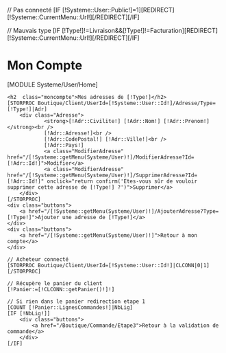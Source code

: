 // Pas connecté
[IF [!Systeme::User::Public!]=1][REDIRECT][!Systeme::CurrentMenu::Url!][/REDIRECT][/IF]

// Mauvais type
[IF [!Type!]!=Livraison&&[!Type!]!=Facturation][REDIRECT][!Systeme::CurrentMenu::Url!][/REDIRECT][/IF]

<div class="user">
	<h1 class="moncompte">Mon Compte</h1>
	[MODULE Systeme/User/Home]

	<h2  class="moncompte">Mes adresses de [!Type!]</h2>
	[STORPROC Boutique/Client/UserId=[!Systeme::User::Id!]/Adresse/Type=[!Type!]|Adr]
		<div class="Adresse">
				<strong>[!Adr::Civilite!] [!Adr::Nom!] [!Adr::Prenom!]</strong><br />
				[!Adr::Adresse!]<br />
				[!Adr::CodePostal!] [!Adr::Ville!]<br />
				[!Adr::Pays!]
				<a class="ModifierAdresse" href="/[!Systeme::getMenu(Systeme/User)!]/ModifierAdresse?Id=[!Adr::Id!]">Modifier</a>
				<a class="ModifierAdresse" href="/[!Systeme::getMenu(Systeme/User)!]/SupprimerAdresse?Id=[!Adr::Id!]" onclick="return confirm('Etes-vous sûr de vouloir supprimer cette adresse de [!Type!] ?')">Supprimer</a>
		</div>
	[/STORPROC]
	<div class="buttons">
		<a href="/[!Systeme::getMenu(Systeme/User)!]/AjouterAdresse?Type=[!Type!]">Ajouter une adresse de [!Type!]</a>
	</div>
	<div class="buttons">
		<a href="/[!Systeme::getMenu(Systeme/User)!]">Retour à mon compte</a>
	</div>

	// Acheteur connecté
	[STORPROC Boutique/Client/UserId=[!Systeme::User::Id!]|CLCONN|0|1][/STORPROC] 

	// Récupère le panier du client
	[!Panier:=[!CLCONN::getPanier()!]!]

	// Si rien dans le panier redirection etape 1
	[COUNT [!Panier::LignesCommandes!]|NbLig]
	[IF [!NbLig!]]
		<div class="buttons">
			<a href="/Boutique/Commande/Etape3">Retour à la validation de commande</a>
		</div>
	[/IF]

</div>